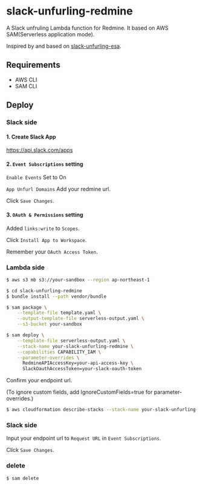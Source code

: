 # slack-unfurling-redmine

A Slack unfruling Lambda function for Redmine.
It based on AWS SAM(Serverless application mode).

Inspired by and based on [slack-unfurling-esa](https://github.com/mallowlabs/slack-unfurling-esa).

## Requirements

* AWS CLI
* SAM CLI

## Deploy

### Slack side

#### 1. Create Slack App

https://api.slack.com/apps

#### 2. `Event Subscriptions` setting

`Enable Events` Set to On

`App Unfurl Domains` Add your redmine url.

Click `Save Changes`.

#### 3. `OAuth & Permissions` setting

Added `links:write` to `Scopes`.

Click `Install App to Workspace`.

Remember your `OAuth Access Token`.

### Lambda side

```bash
$ aws s3 mb s3://your-sandbox --region ap-northeast-1
```

```bash
$ cd slack-unfurling-redmine
$ bundle install --path vendor/bundle
```

```bash
$ sam package \
    --template-file template.yaml \
    --output-template-file serverless-output.yaml \
    --s3-bucket your-sandbox
```

```bash
$ sam deploy \
    --template-file serverless-output.yaml \
    --stack-name your-slack-unfurling-redmine \
    --capabilities CAPABILITY_IAM \
    --parameter-overrides \
      RedmineAPIAccessKey=your-api-access-key \
      SlackOauthAccessToken=your-slack-oauth-token
```

Confirm your endpoint url.

(To ignore custom fields, add IgnoreCustomFields=true for parameter-overrides.)


```bash
$ aws cloudformation describe-stacks --stack-name your-slack-unfurling-redmine --region ap-northeast-1
```

### Slack side
Input your endpoint url to `Request URL` in `Event Subscriptions`.

Click `Save Changes`.

### delete

```bash
$ sam delete
```
